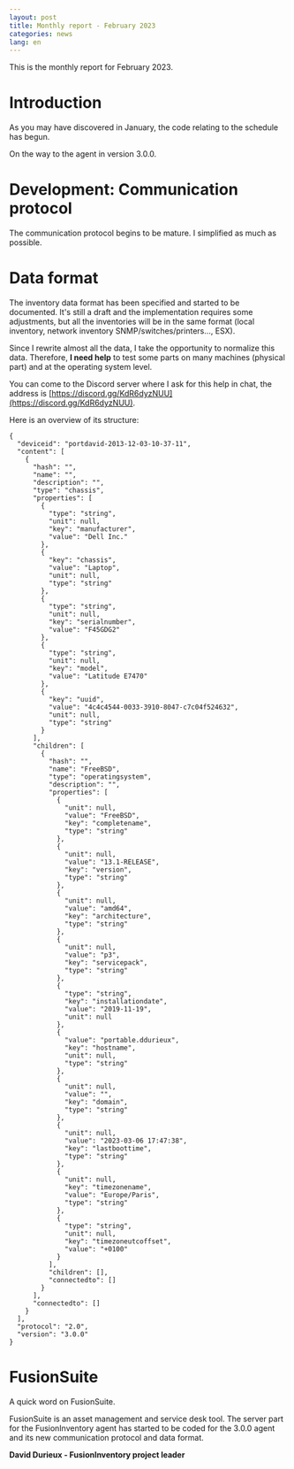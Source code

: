 ```yaml
---
layout: post
title: Monthly report - February 2023
categories: news
lang: en
---
```


This is the monthly report for February 2023.

# Introduction

As you may have discovered in January, the code relating to the schedule has begun.

On the way to the agent in version 3.0.0.

# Development: Communication protocol

The communication protocol begins to be mature. I simplified as much as possible.

# Data format

The inventory data format has been specified and started to be documented. It's still a draft and the implementation requires some adjustments, but all the inventories will be in the same format (local inventory, network inventory SNMP/switches/printers..., ESX).

Since I rewrite almost all the data, I take the opportunity to normalize this data. Therefore, **I need help** to test some parts on many machines (physical part) and at the operating system level.

You can come to the Discord server where I ask for this help in chat, the address is [https://discord.gg/KdR6dyzNUU](https://discord.gg/KdR6dyzNUU).


Here is an overview of its structure:

```
{
  "deviceid": "portdavid-2013-12-03-10-37-11",
  "content": [
    {
      "hash": "",
      "name": "",
      "description": "",
      "type": "chassis",
      "properties": [
        {
          "type": "string",
          "unit": null,
          "key": "manufacturer",
          "value": "Dell Inc."
        },
        {
          "key": "chassis",
          "value": "Laptop",
          "unit": null,
          "type": "string"
        },
        {
          "type": "string",
          "unit": null,
          "key": "serialnumber",
          "value": "F45GDG2"
        },
        {
          "type": "string",
          "unit": null,
          "key": "model",
          "value": "Latitude E7470"
        },
        {
          "key": "uuid",
          "value": "4c4c4544-0033-3910-8047-c7c04f524632",
          "unit": null,
          "type": "string"
        }
      ],
      "children": [
        {
          "hash": "",
          "name": "FreeBSD",
          "type": "operatingsystem",
          "description": "",
          "properties": [
            {
              "unit": null,
              "value": "FreeBSD",
              "key": "completename",
              "type": "string"
            },
            {
              "unit": null,
              "value": "13.1-RELEASE",
              "key": "version",
              "type": "string"
            },
            {
              "unit": null,
              "value": "amd64",
              "key": "architecture",
              "type": "string"
            },
            {
              "unit": null,
              "value": "p3",
              "key": "servicepack",
              "type": "string"
            },
            {
              "type": "string",
              "key": "installationdate",
              "value": "2019-11-19",
              "unit": null
            },
            {
              "value": "portable.ddurieux",
              "key": "hostname",
              "unit": null,
              "type": "string"
            },
            {
              "unit": null,
              "value": "",
              "key": "domain",
              "type": "string"
            },
            {
              "unit": null,
              "value": "2023-03-06 17:47:38",
              "key": "lastboottime",
              "type": "string"
            },
            {
              "unit": null,
              "key": "timezonename",
              "value": "Europe/Paris",
              "type": "string"
            },
            {
              "type": "string",
              "unit": null,
              "key": "timezoneutcoffset",
              "value": "+0100"
            }
          ],
          "children": [],
          "connectedto": []
        }
      ],
      "connectedto": []
    }
  ],
  "protocol": "2.0",
  "version": "3.0.0"
}
```

# FusionSuite

A quick word on FusionSuite.

FusionSuite is an asset management and service desk tool. The server part for the FusionInventory agent has started to be coded for the 3.0.0 agent and its new communication protocol and data format.

**David Durieux - FusionInventory project leader**
